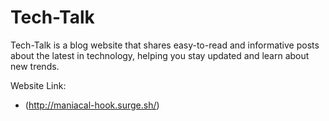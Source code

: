 # Tech-Talk
Tech-Talk is a blog website that shares easy-to-read and informative posts about the latest in technology, helping you stay updated and learn about new trends.

Website Link:

- (http://maniacal-hook.surge.sh/)
